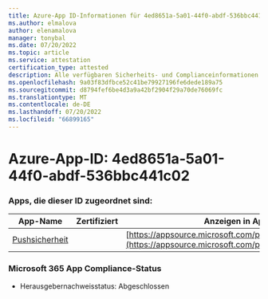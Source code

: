 ```yaml
---
title: Azure-App ID-Informationen für 4ed8651a-5a01-44f0-abdf-536bbc441c02
ms.author: elmalova
author: elenamalova
manager: tonybal
ms.date: 07/20/2022
ms.topic: article
ms.service: attestation
certification_type: attested
description: Alle verfügbaren Sicherheits- und Complianceinformationen für 4ed8651a-5a01-44f0-abdf-536bbc441c02.
ms.openlocfilehash: 9a03f83dfbce52c41be79927196fe6dede189a75
ms.sourcegitcommit: d8794fef6be4d3a9a42bf2904f29a70de76069fc
ms.translationtype: MT
ms.contentlocale: de-DE
ms.lasthandoff: 07/20/2022
ms.locfileid: "66899165"
---
```

# <a name="azure-app-id-4ed8651a-5a01-44f0-abdf-536bbc441c02"></a>Azure-App-ID: 4ed8651a-5a01-44f0-abdf-536bbc441c02


### <a name="apps-associated-with-this-id"></a>Apps, die dieser ID zugeordnet sind:
| **App-Name** | **Zertifiziert** | **Anzeigen in AppSource** |
|--------------|---------------|-----------------------|
| [Pushsicherheit](../forward/WA200002833.md) |  | [https://appsource.microsoft.com/product/office/WA200002833](https://appsource.microsoft.com/product/office/WA200002833) |

### <a name="microsoft-365-app-compliance-status"></a>Microsoft 365 App Compliance-Status
- Herausgebernachweisstatus: Abgeschlossen
